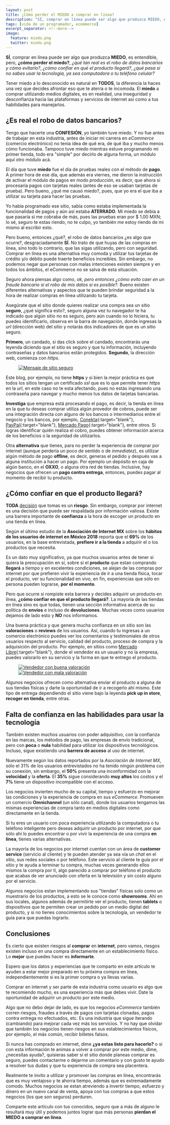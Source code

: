 ```yaml
---
layout: post
title: ¿Cómo perder el MIEDO a comprar en línea?
description: "SÍ, comprar en línea puede ser algo que produzca MIEDO, es entendible, pero, ¿cómo perder el miedo?, ¿qué tan real es el robo de datos bancarios y cómo evitarlo?, ¿cómo confiar en qué el producto llegará?, ¿qué pasa si no sabes usar la tecnología, ya sea computadora o tu teléfono celular?"
tags: [vida de un programador, ecommerce]
excerpt_separator: <!--more-->
image:
  feature: miedo.png
  twitter: miedo.png
---
```


**SÍ**, comprar en línea puede ser algo que produzca **MIEDO**, es entendible, pero, **¿cómo perder el miedo?**, *¿qué tan real es el robo de datos bancarios y cómo evitarlo?*, *¿cómo confiar en qué el producto llegará?*, *¿qué pasa si no sabes usar la tecnología, ya sea computadora o tu teléfono celular?*

<!--more-->

Tener miedo a lo desconocido es natural en **TODOS**, la diferencia la haces una vez que decides afrontar eso que te aterra o te incomoda. El **miedo** a comprar utilizando medios digitales, es en realidad, una inseguridad y desconfianza hacia las plataformas y servicios de internet así como a tus habilidades para manejarlos.

## ¿Es real el robo de datos bancarios?

Tengo que hacerte una **CONFESIÓN**, yo también tuve miedo. Y no fue antes de trabajar en esta industria, antes de iniciar mi carrera en *eCommerce* (comercio electrónico) no tenía idea de qué era, de qué iba y mucho menos cómo funcionaba. Tampoco tuve miedo mientras estuve programando mi primer tienda, todo era "simple" por decirlo de alguna forma, un módulo aquí otro módulo acá.

El día que tuve **miedo** fue el día de pruebas reales con el método de **pago**. A primer hora de ese día, que además era viernes, me dieron la instrucción de activar el módulo de pagos en modo *producción*, es decir, que ahora si procesaría pagos con tarjetas reales (antes de eso se usaban tarjetas de prueba). Pero bueno, ¿qué me causó miedo?, pues, que yo era el que iba a utilizar su tarjeta para hacer las pruebas.

Yo había programado ese sitio, sabía como estaba implementada la funcionalidad de pagos y aún así estaba **ATERRADO**. Mi miedo se debía a que pasaría si me cobraba de más, pues las pruebas eran por $ 1.00 MXN; lo sé, seguro te estas riendo, no te culpo, yo también me estoy riendo de mi mismo al escribir esto.

Pero bueno, entonces ¿qué?, el robo de datos bancarios ¿es algo que ocurre?, desgraciadamente **SÍ**. No trato de que huyas de las compras en línea, sino todo lo contrario, que las sigas utilizando, pero con seguridad. Comprar en línea es una alternativa muy comoda y utilizar tus tarjetas de crédito y/o débito puede traerte beneficios increibles. Sin embargo, no podemos negar que personas con malas intenciones existen siempre y en todos los ámbitos, el eCommerce no se salva de esta situación.

Seguro ahora piensas algo como, *ok, pero entonces ¿cómo evito caer en un fraude bancario si el robo de mis datos si es posible?*. Bueno existen diferentes alternativas y aspectos que te pueden brindar seguridad a la hora de realizar compras en línea utilizando tu tarjeta.

Asegúrate que el sitio donde quieres realizar una compra sea un sitio **seguro**, ¿qué significa esto?, seguro alguna vez tu navegador te ha indicado que algún sitio no es seguro, pero aún cuando no lo hiciera, tu puedes identificarlo, observa en la barra de navegación, donde ingresas la *url* (dirección web) del sitio y notarás dos indicadores de que es un sitio seguro. 

**Primero**, un candado, si das click sobre el candado, encontrarás una leyenda diciendo que el sitio es seguro y que tu información, incluyendo contraseñas y datos bancarios están protegidos. **Segundo**, la dirección web, comienza con *https*.

<figure>
	<a href="/images/blog/ecomm/ssl.png">
		<img src="/images/blog/ecomm/ssl.png" alt="Mensaje de sitio seguro">
	</a>
</figure>

Este blog, por ejemplo, no tiene **https** y si bien la mejor práctica es que todos los sitios tengan un certificado *ssl* que es lo que permite tener *https* en la *url*, en este caso no te esta afectando, pues no estás ingresando una contraseña para navegar y mucho menos tus datos de tarjetas bancarias.

**Investiga** que empresa está procesando el pago, es decir, la tienda en línea en la que tu deseas comprar utiliza algún provedor de cobros, puede ser una integración directa con alguno de los bancos o intermediarios entre el negocio y los bancos, por ejemplo, [Conekta](https://www.conekta.com/){:target="blank"}, [PayPal](https://www.paypal.com/){:target="blank"}, [Mercado Pago](https://www.mercadopago.com.mx/){:target="blank"}, entre otros. Si logras identificar quién realiza el cobro, puedes obtener información acerca de los beneficios o la seguridad de utilizarlos.

Otra **alternativa** que tienes, para no perder la experiencia de comprar por internet (aunque perdería un poco de sentido o de *inmediatez*), es utilizar algún método de pago **offline**, es decir, generas el pedido y después vas a alguna institución a hacer un pago. Por ejemplo un depósito en caja de algún banco, en el **OXXO**, o alguna otra red de tiendas. Inclusive, hay negocios que ofrecen un **pago contra entrega**, entonces, puedes pagar al momento de recibir tu producto.

## ¿Cómo confiar en que el producto llegará?

**TODA** [decisión](http://www.tadeobarranco.com/por-que-saber-tomar-decisiones-es-importante/) que tomas es un **riesgo**. Sin embargo, comprar por internet es una decisión que puede ser respaldada por información valiosa. Existe una barrera importante de **confianza** a la hora de escoger un producto en una tienda en línea.

Según el último estudio de la **Asociación de Internet MX** sobre los **hábitos de los usuarios de internet en México 2018** reporta que el **69%** de los usuarios, en la base entrevistada, **prefiere ir a la tienda** a adquirir el o los productos que necesita.

Es un dato muy significativo, ya que muchos usuarios antes de tener si quiera la preocupación en sí, sobre si el **producto** que estan comprando **llegará** a tiempo y en excelentes condiciones, se alejan de las compras por internet por que prefieren vivir la experiencia de ir a una tienda física, tocar el producto, ver su funcionalidad en vivo, en fin, experiencias que sólo en persona pueden lograrse, **por el momento**.

Pero que ocurre si rompiste esta barrera y decides adquirir un producto en línea, **¿cómo confiar en que el producto llegará?**. La mayoría de las tiendas en línea sino es que todas, tienen una sección informativa acerca de su política de **envíos** e incluso de **devoluciones**. Muchas veces como usuarios dejamos de lado esto y **NO** nos informamos.

Una buena práctica y que genera mucha confianza en un sitio son las **valoraciones** o **reviews** de los usuarios. Así, cuando tu ingresas a un comercio electrónico puedes ver los comentarios y testimoniales de otros usuarios respecto al servicio, calidad del producto, proceso de compra y la adquisición del producto. Por ejemplo, en sitios como [Mercado Libre](https://www.mercadolibre.com/){:target="blank"}, donde el vendedor es un usuario y no la empresa, puedes valorarlo en su servicio y la forma en que te entrego el producto.

<figure class="half">
	<a href="/images/blog/ecomm/nicereviews.png">
		<img src="/images/blog/ecomm/nicereviews.png" alt="Vendedor con buena valoración">
	</a>
	<a href="/images/blog/ecomm/badreviews.png">
		<img src="/images/blog/ecomm/badreviews.png" alt="Vendedor con mala valoración">
	</a>
</figure>

Algunos negocios ofrecen como alternativa enviar el producto a alguna de sus tiendas físicas y darte la oportunidad de ir a recogerlo ahí mismo. Este tipo de entrega dependiendo el sitio viene bajo la leyenda **pick up in store**, **recoger en tienda**, entre otras. 

## Falta de confianza en las habilidades para usar la tecnología

También existen muchos usuarios con poder adquisitivo, con la confianza en las marcas, los métodos de pago, las empresas de envío tradicional, pero con **poca** o **nula** habilidad para utilizar los dispositivos tecnológicos. Incluso, sigue existiendo una **barrera de acceso** al uso de internet.

Nuevamente según los datos reportados por la *Asociación de Internet MX*, sólo el 31% de los usuarios entrevistados no ha tenido ningún problema con su conexión, sin embargo, el **50%** presenta una inconformidad con la **velocidad** y la **oferta**. El **35%** sigue considerando **muy altos** los costos y el **7%** tiene un dispositivo incompatible con el acceso.

Los negocios invierten mucho de su capital, tiempo y esfuerzo en mejorar las condiciones y la experiencia de compra en sus *eCommerce*. Promueven un comercio **Omnichannel** (un sólo canal), donde los usuarios tengamos las mismas experiencias de compra tanto en medios digitales como directamente en la tienda.

Si tu eres un usuario con poca experiencia utilizando la computadora o tu teléfono inteligente pero deseas adquirir un producto por internet, por que sólo ahí lo puedes encontrar o por vivir la experiencia de una compra **en línea**, tienes varias alternativas.

La mayoría de los negocios por internet cuentan con un área de **customer service** (servicio al cliente) y te pueden atender ya sea vía un *chat* en el sitio, sus redes sociales o por teléfono. Este servicio al cliente te guía por el sitio y te ayuda a terminar tu compra, muchas veces generando ellos mismos la compra por tí, algo parecido a comprar por teléfono el producto que acabas de ver anunciado con oferta en la televisión y sin costo alguno por el servicio.

Algunos negocios estan implementando sus "tiendas" físicas solo como un muestrario de los productos, a esto se le conoce como **showrooms**. Ahí en sus locales, algunos además de permitirte ver el producto, tienen **tablets** o dispositivos que te permiten crear un pedido por un medio digital del producto, y si no tienes conocimientos sobre la tecnología, un vendedor te guía para que puedas lograrlo.

## Conclusiones

Es cierto que existen riesgos al **comprar** en **internet**, pero vamos, riesgos existen incluso en una compra directamente en un establecimiento físico. Lo **mejor** que puedes hacer es **informarte**.

Espero que los datos y experiencias que te comparto en este artículo te ayuden a estar mejor preparado en tu próxima compra en línea, independientemente si es la primer compra o ya llevas varias.

Comprar en internet y ser parte de esta industria como usuario es algo que te recomiendo mucho, es una experiencia más que debes vivir. Date la oportunidad de adquirir un producto por este medio.

Algo que no debo dejar de lado, es que los negocios *eCommerce* también corren riesgos, fraudes a través de pagos con tarjetas clonadas, pagos contra entrega no efectuados, etc. Es una industria que sigue iterando (cambiando) para mejorar cada vez más los servicios. Y no hay que olvidar que también los negocios tienen riesgos en sus establecimientos físicos, por ejemplo, el más común, recibir billetes falsos.

Si nunca has comprado en internet, dime **¿ya estas listo para hacerlo?** o si con esta información te animas a volver a comprar por este medio, dime, ¿necesitas ayuda?, quisieras saber si el sitio donde planeas comprar es seguro, puedes contactarme o dejarme un comentario y con gusto te ayudo a resolver tus dudas y que tu experiencia de compra sea placentera. 

Realmente te invito a utilizar y promover las compras en línea, encontrarás que es muy ventajoso y te ahorra tiempo, además que es extremadamente comodo. Muchos negocios se estan atreviendo a invertir tiempo, esfuerzo y dinero en un nuevo canal de venta, apoya con tus compras a que estos negocios (los que son seguros) perduren.

Comparte este artículo con tus conocidos, seguro que a más de alguno le resultará muy útil y podemos juntos lograr que más personas **pierdan el MIEDO a comprar en línea**.